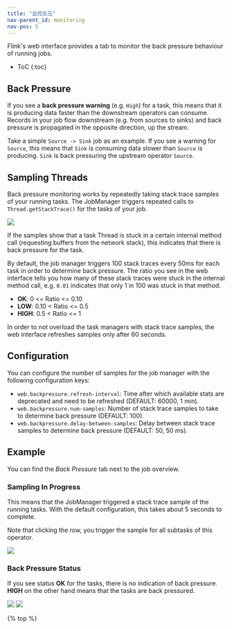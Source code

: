 ```yaml
---
title: "监控反压"
nav-parent_id: monitoring
nav-pos: 5
---
```

<!--
Licensed to the Apache Software Foundation (ASF) under one
or more contributor license agreements.  See the NOTICE file
distributed with this work for additional information
regarding copyright ownership.  The ASF licenses this file
to you under the Apache License, Version 2.0 (the
"License"); you may not use this file except in compliance
with the License.  You may obtain a copy of the License at

  http://www.apache.org/licenses/LICENSE-2.0

Unless required by applicable law or agreed to in writing,
software distributed under the License is distributed on an
"AS IS" BASIS, WITHOUT WARRANTIES OR CONDITIONS OF ANY
KIND, either express or implied.  See the License for the
specific language governing permissions and limitations
under the License.
-->

Flink's web interface provides a tab to monitor the back pressure behaviour of running jobs.

* ToC
{:toc}

## Back Pressure

If you see a **back pressure warning** (e.g. `High`) for a task, this means that it is producing data faster than the downstream operators can consume. Records in your job flow downstream (e.g. from sources to sinks) and back pressure is propagated in the opposite direction, up the stream.

Take a simple `Source -> Sink` job as an example. If you see a warning for `Source`, this means that `Sink` is consuming data slower than `Source` is producing. `Sink` is back pressuring the upstream operator `Source`.


## Sampling Threads

Back pressure monitoring works by repeatedly taking stack trace samples of your running tasks. The JobManager triggers repeated calls to `Thread.getStackTrace()` for the tasks of your job.

<img src="{{ site.baseurl }}/fig/back_pressure_sampling.png" class="img-responsive">
<!-- https://docs.google.com/drawings/d/1_YDYGdUwGUck5zeLxJ5Z5jqhpMzqRz70JxKnrrJUltA/edit?usp=sharing -->

If the samples show that a task Thread is stuck in a certain internal method call (requesting buffers from the network stack), this indicates that there is back pressure for the task.

By default, the job manager triggers 100 stack traces every 50ms for each task in order to determine back pressure. The ratio you see in the web interface tells you how many of these stack traces were stuck in the internal method call, e.g. `0.01` indicates that only 1 in 100 was stuck in that method.

- **OK**: 0 <= Ratio <= 0.10
- **LOW**: 0.10 < Ratio <= 0.5
- **HIGH**: 0.5 < Ratio <= 1

In order to not overload the task managers with stack trace samples, the web interface refreshes samples only after 60 seconds.

## Configuration

You can configure the number of samples for the job manager with the following configuration keys:

- `web.backpressure.refresh-interval`: Time after which available stats are deprecated and need to be refreshed (DEFAULT: 60000, 1 min).
- `web.backpressure.num-samples`: Number of stack trace samples to take to determine back pressure (DEFAULT: 100).
- `web.backpressure.delay-between-samples`: Delay between stack trace samples to determine back pressure (DEFAULT: 50, 50 ms).


## Example

You can find the *Back Pressure* tab next to the job overview.

### Sampling In Progress

This means that the JobManager triggered a stack trace sample of the running tasks. With the default configuration, this takes about 5 seconds to complete.

Note that clicking the row, you trigger the sample for all subtasks of this operator.

<img src="{{ site.baseurl }}/fig/back_pressure_sampling_in_progress.png" class="img-responsive">

### Back Pressure Status

If you see status **OK** for the tasks, there is no indication of back pressure. **HIGH** on the other hand means that the tasks are back pressured.

<img src="{{ site.baseurl }}/fig/back_pressure_sampling_ok.png" class="img-responsive">

<img src="{{ site.baseurl }}/fig/back_pressure_sampling_high.png" class="img-responsive">

{% top %}
